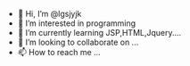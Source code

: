 - 👋 Hi, I’m @lgsjyjk
- 👀 I’m interested in programming
- 🌱 I’m currently learning JSP,HTML,Jquery....
- 💞️ I’m looking to collaborate on ...
- 📫 How to reach me ...

<!---
lgsjyjk/lgsjyjk is a ✨ special ✨ repository because its `README.md` (this file) appears on your GitHub profile.
You can click the Preview link to take a look at your changes.
--->
